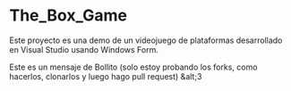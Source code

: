 # The_Box_Game
Este proyecto es una demo de un videojuego de plataformas desarrollado en Visual Studio usando Windows Form.

Este es un mensaje de Bollito (solo estoy probando los forks, como hacerlos, clonarlos y luego hago pull request) &alt;3